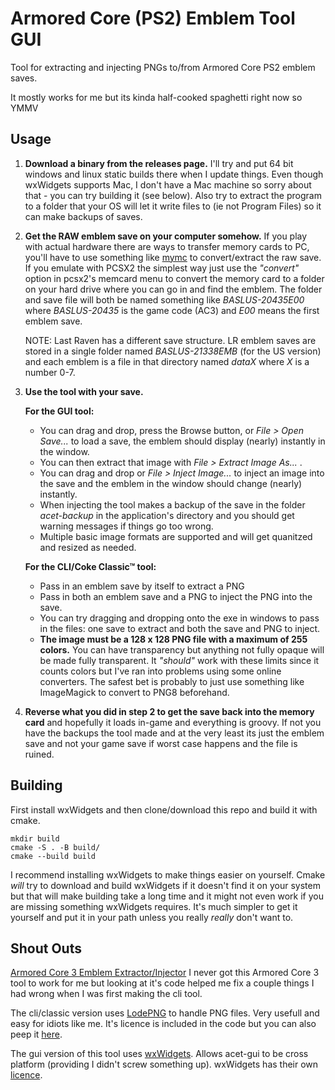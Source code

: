 # Armored Core (PS2) Emblem Tool GUI

Tool for extracting and injecting PNGs to/from Armored Core PS2 emblem saves.

It mostly works for me but its kinda half-cooked spaghetti right now so YMMV

## Usage

1. **Download a binary from the releases page.** I'll try and put 64 bit windows and linux
static builds there when I update things. Even though wxWidgets supports Mac,
I don't have a Mac machine so sorry about that - you can try building it (see below).
Also try to extract the program to a folder that your OS will let it write files to
(ie not Program Files) so it can make backups of saves.

2. **Get the RAW emblem save on your computer somehow.** If you play with actual hardware
there are ways to transfer memory cards to PC, you'll have to use something like
[mymc](http://www.csclub.uwaterloo.ca:11068/mymc/) 
to convert/extract the raw save. If you emulate with PCSX2 the simplest way
just use the *"convert"* option in pcsx2's memcard menu to convert the memory card
to a folder on your hard drive where you can go in and find the emblem. 
The folder and save file will both be named something like *BASLUS-20435E00*
where *BASLUS-20435* is the game code (AC3) and *E00* means the first emblem save. 

    NOTE: Last Raven has a different save structure. LR emblem saves are stored in a single 
    folder named *BASLUS-21338EMB* (for the US version) and
    each emblem is a file in that directory named *dataX* where *X* is a number 0-7. 

3. **Use the tool with your save.**

    **For the GUI tool:**
    * You can drag and drop, press the Browse button, or *File > Open Save...* to load
    a save, the emblem should display (nearly) instantly in the window.
    * You can then
    extract that image with *File > Extract Image As...* .
    * You can drag and drop or 
    *File > Inject Image...* to inject an image into the save and the emblem in the
    window should change (nearly) instantly. 
    * When injecting the tool makes a backup of
    the save in the folder *acet-backup* in the application's directory and you should get
    warning messages if things go too wrong.
    * Multiple basic image formats are supported
    and will get quanitzed and resized as needed.

    **For the CLI/Coke Classic™ tool:**
    * Pass in an emblem save by itself to extract a PNG
    * Pass in both an emblem save and a PNG to inject the PNG into the save.
    * You can try dragging and dropping onto the exe in windows to pass in the files:
    one save to extract and both the save and PNG to inject.
    * **The image must be a 128 x 128 PNG file with a maximum of 255 colors.** 
    You can have transparency but anything not fully opaque will be made fully
    transparent. It *"should"* work with these limits since it counts colors
    but I've ran into problems using some online converters. The safest bet is 
    probably to just use something like ImageMagick to convert to PNG8 beforehand.

4. **Reverse what you did in step 2 to get the save back into the memory card** and hopefully
it loads in-game and everything is groovy. If not you have the backups the tool
made and at the very least its just the emblem save and not your game save if worst
case happens and the file is ruined.

## Building

First install wxWidgets and then clone/download this repo and build it with cmake. 

    mkdir build
    cmake -S . -B build/
    cmake --build build

I recommend installing wxWidgets to make things easier on yourself.
Cmake *will* try to download and build wxWidgets if it doesn't find it on your system
but that will make building take a long time and it might not even work if you are
missing something wxWidgets requires. It's much simpler to get it yourself and put
it in your path unless you really *really* don't want to.

## Shout Outs

[Armored Core 3 Emblem Extractor/Injector](https://www.vg-resource.com/thread-23051.html)
I never got this Armored Core 3 tool to work for me but looking at it's code helped
me fix a couple things I had wrong when I was first making the cli tool.

The cli/classic version uses [LodePNG](https://lodev.org/lodepng/) to handle PNG files.
Very usefull and easy for idiots like me. It's licence is included in the code but
you can also peep it [here](https://github.com/lvandeve/lodepng/blob/master/LICENSE).

The gui version of this tool uses [wxWidgets](https://wxwidgets.org/). Allows acet-gui
to be cross platform (providing I didn't screw something up). wxWidgets has their
own [licence](https://github.com/wxWidgets/wxWidgets/blob/master/docs/licence.txt).

